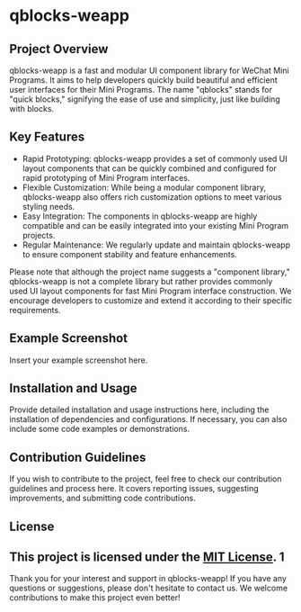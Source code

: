 # qblocks-weapp

## Project Overview

qblocks-weapp is a fast and modular UI component library for WeChat Mini Programs. It aims to help developers quickly build beautiful and efficient user interfaces for their Mini Programs. The name "qblocks" stands for "quick blocks," signifying the ease of use and simplicity, just like building with blocks.

## Key Features

- Rapid Prototyping: qblocks-weapp provides a set of commonly used UI layout components that can be quickly combined and configured for rapid prototyping of Mini Program interfaces.
- Flexible Customization: While being a modular component library, qblocks-weapp also offers rich customization options to meet various styling needs.
- Easy Integration: The components in qblocks-weapp are highly compatible and can be easily integrated into your existing Mini Program projects.
- Regular Maintenance: We regularly update and maintain qblocks-weapp to ensure component stability and feature enhancements.

Please note that although the project name suggests a "component library," qblocks-weapp is not a complete library but rather provides commonly used UI layout components for fast Mini Program interface construction. We encourage developers to customize and extend it according to their specific requirements.

## Example Screenshot

Insert your example screenshot here.

## Installation and Usage

Provide detailed installation and usage instructions here, including the installation of dependencies and configurations. If necessary, you can also include some code examples or demonstrations.

## Contribution Guidelines

If you wish to contribute to the project, feel free to check our contribution guidelines and process here. It covers reporting issues, suggesting improvements, and submitting code contributions.

## License

This project is licensed under the [MIT License](https://opensource.org/licenses/MIT).
1
---
Thank you for your interest and support in qblocks-weapp! If you have any questions or suggestions, please don't hesitate to contact us. We welcome contributions to make this project even better!

